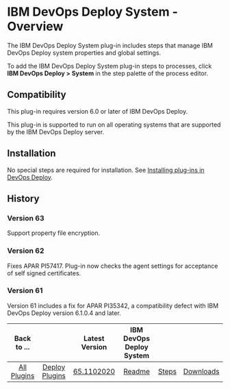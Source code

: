 
# IBM DevOps Deploy System - Overview

The IBM DevOps Deploy System plug-in includes steps that manage IBM DevOps Deploy system properties and global settings.

To add the IBM DevOps Deploy System plug-in steps to processes, click **IBM DevOps Deploy > System** in the step palette of the process editor.

## Compatibility

This plug-in requires version 6.0 or later of IBM DevOps Deploy.

This plug-in is supported to run on all operating systems that are supported by the IBM DevOps Deploy server.

## Installation

No special steps are required for installation. See [Installing plug-ins in DevOps Deploy](https://community.ibm.com/community/user/wasdevops/blogs/laurel-dickson-bull1/2022/06/13/install-plugins "Installing plug-ins in DevOps Deploy").

## History

### Version 63

Support property file encryption.

### Version 62

Fixes APAR PI57417. Plug-in now checks the agent settings for acceptance of self signed certificates.

### Version 61

Version 61 includes a fix for APAR PI35342, a compatibility defect with IBM DevOps Deploy version 6.1.0.4 and later.



|Back to ...||Latest Version|IBM DevOps Deploy System |||
| :---: | :---: | :---: | :---: | :---: | :---: |
|[All Plugins](../../index.md)|[Deploy Plugins](../README.md)|[65.1102020](https://raw.githubusercontent.com/UrbanCode/IBM-UCD-PLUGINS/main/files/uDeploy-System/uDeploy-System-65.1102020.zip)|[Readme](README.md)|[Steps](steps.md)|[Downloads](downloads.md)|
